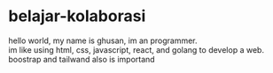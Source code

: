 # belajar-kolaborasi

hello world, my name is ghusan, im an programmer.  
im like using html, css, javascript, react, and golang to develop a web.
boostrap and tailwand also is importand
